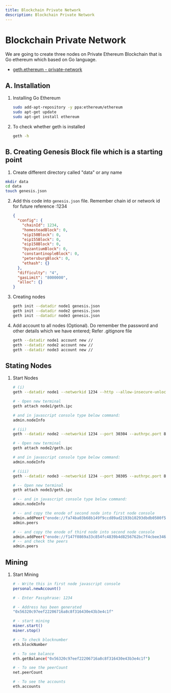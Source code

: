 ```yaml
---
title: Blockchain Private Network
description: Blockchain Private Network
---
```



# Blockchain Private Network


We are going to create three nodes on Private Ethereum Blockchain that is Go ethereum which based on Go language.
* [geth.ethereum - private-network](https://geth.ethereum.org/docs/interface/private-network)


## A. Installation

1. Installing Go Ethereum
    ```bash
    sudo add-apt-repository -y ppa:ethereum/ethereum
    sudo apt-get update
    sudo apt-get install ethereum
    ```
2. To check whether geth is installed
    ```bash
    geth -h
    ```

## B. Creating Genesis Block file which is a starting point

1. Create different directory called "data" or any name
  ```bash
  mkdir data
  cd data
  touch genesis.json
  ```
2. Add this code into `genesis.json` file. Remember chain id or network id for future reference :1234
    ```json
    {
      "config": {
        "chainId": 1234,
        "homesteadBlock": 0,
        "eip150Block": 0,
        "eip155Block": 0,
        "eip158Block": 0,
        "byzantiumBlock": 0,
        "constantinopleBlock": 0,
        "petersburgBlock": 0,
        "ethash": {}
      },
      "difficulty": "4",
      "gasLimit": "8000000",
      "alloc": {}
    }
    ```
4. Creating nodes
    ```bash
    geth init --datadir node1 genesis.json
    geth init --datadir node2 genesis.json
    geth init --datadir node3 genesis.json
    ```
5. Add account to all nodes (Optional). Do remember the password and other details which we have entered; Refer .gitignore file
    ```bash
    geth --datadir node1 account new //
    geth --datadir node2 account new //
    geth --datadir node3 account new //
    ```


## Stating Nodes

1. Start Nodes
    ```bash
    # (i)
    geth --datadir node1 --networkid 1234 --http --allow-insecure-unlock --nodiscover --port 30303

    # - Open new terminal
    geth attach node1/geth.ipc

    # and in javascript console type below command:
    admin.nodeInfo

    # (ii)
    geth --datadir node2 --networkid 1234 --port 30304 --authrpc.port 8552

    # - Open new terminal
    geth attach node2/geth.ipc

    # and in javascript console type below command:
    admin.nodeInfo

    # (iii)
    geth --datadir node3 --networkid 1234 --port 30305 --authrpc.port 8553 

    # -- Open new terminal
    geth attach node3/geth.ipc

    # -- and in javascript console type below command:
    admin.nodeInfo

    # -- and copy the enode of second node into first node console
    admin.addPeer("enode://fa74ba03b68b149f9ccd89ad2193b10293dbdb0500f5765d0ef2e86742a9f9a73131b50ece9620e80b7e2c768ba773edfd8eadbc12c65fefc063bca6144512d1@127.0.0.1:30304")
    admin.peers

    # -- and copy the enode of third node into second node console
    admin.addPeer("enode://f147f0869a33c854fc4839b4d8256762bc7f4cbee346ab2eb11dd49fa8c30e886cb6bbef342870441d10349aa47cbcdb277f53bb185e3125a845503cb320418a@127.0.0.1:30305")
    # -- and check the peers
    admin.peers
    ```

## Mining

1. Start Mining
    ```bash
    # - Write this in first node javascript console
    personal.newAccount()

    # - Enter Passphrase: 1234

    # - Address has been generated
    "0x56320c97eef22206716a8c8f316430e43b3e4c1f"

    # - start mining
    miner.start() 
    miner.stop()  

    # - To check blocknumber
    eth.blockNumber

    # - To see balance
    eth.getBalance("0x56320c97eef22206716a8c8f316430e43b3e4c1f")

    # - To see the peerCount
    net.peerCount

    # - To see the accounts
    eth.accounts
    ```
